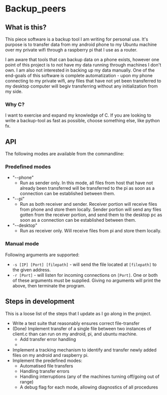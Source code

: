 # Backup_peers

## What is this?
This piece software is a backup tool I am writing for personal use. It's purpose is to transfer data from my android phone to my Ubuntu machine over my private wifi through a raspberry pi that I use as a router. 

I am aware that tools that can backup data on a phone exists, however one point of this project is to not have my data running through machines I don't own.
I am also not interested in backing up my data manually. One of the end-goals of this software is complete automatization - upon my phone connecting to my private wifi, any files that have not yet been transferred to my desktop computer will begiv transferring without any initialization from my side.

### Why C?
I want to exercise and expand my knowledge of C. If you are looking to write a backup-tool as fast as possible, choose something else, like python fx.

## API
The following modes are available from the commandline:

### Predefined modes
* "--phone"
  * Run as sender only. In this mode, all files from host that have not already been transferred will be transferred to the pi as soon as a connection can be established between them.
* "--pi"
  * Run as both receiver and sender. Receiver portion will receive files from phone and store them locally. Sender portion will send any files gotten from the receiver portion, and send them to the desktop pc as soon as a connection can be established between them.
* "--desktop"
  * Run as receiver only. Will receive files from pi and store them locally.

### Manual mode
Following arguments are supported:
* `-s [IP] [Port] [filepath]` - will send the file located at `[filepath]` to the given address.
* `-r [Port]` - will listen for incoming connections on `[Port]`.
One or both of these arguments must be supplied. Giving no arguments will print the above, then terminate the program.


## Steps in development
This is a loose list of the steps that I update as I go along in the project.

* Write a test suite that reasonably ensures correct file-transfer
* (Done) Implement transfer of a single file between two instances of client.c than can run on my android, pi, and ubuntu machine.
  * Add transfer error handling
  * 
* Implement a tracking mechanism to identify and transfer newly added files on my android and raspberry pi.
* Implement the predefined modes:
  * Automatised file transfers
  * Handling transfer errors
  * Handling interruptions (any of the machines turning off/going out of range)
  * A debug flag for each mode, allowing diagnostics of all procedures

